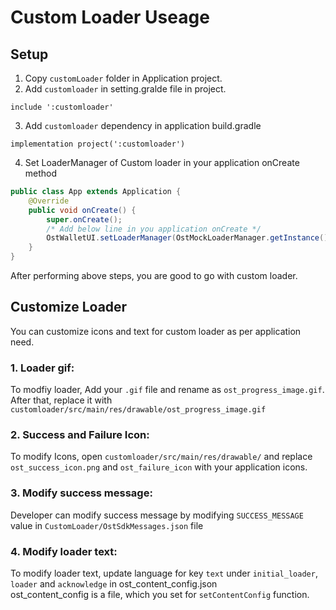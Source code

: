 # Custom Loader Useage

## Setup
1. Copy `customLoader` folder in Application project.
2. Add `customloader` in setting.gralde file in project.
```
include ':customloader'
```
3. Add `customloader` dependency in application build.gradle

```
implementation project(':customloader')
```

4. Set LoaderManager of Custom loader in your application onCreate method
```java
public class App extends Application {
    @Override
    public void onCreate() {
        super.onCreate();
        /* Add below line in you application onCreate */
        OstWalletUI.setLoaderManager(OstMockLoaderManager.getInstance());
    }
}
```

After performing above steps, you are good to go with custom loader.

## Customize Loader

You can customize icons and text for custom loader as per application need.

### 1. Loader gif:
To modfiy loader, Add your `.gif` file and rename as `ost_progress_image.gif`. After that, replace it with `customloader/src/main/res/drawable/ost_progress_image.gif`<br/>

### 2. Success and Failure Icon:
To modify Icons, open `customloader/src/main/res/drawable/` and replace `ost_success_icon.png` and `ost_failure_icon` with your application icons.

### 3. Modify success message:
Developer can modify success message by modifying `SUCCESS_MESSAGE` value in `CustomLoader/OstSdkMessages.json` file

### 4. Modify loader text:
To modify loader text, update language for key `text` under `initial_loader`, `loader` and `acknowledge` in ost_content_config.json <br/>
ost_content_config is a file, which you set for `setContentConfig` function.